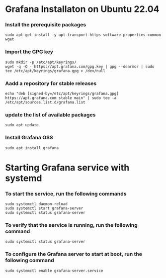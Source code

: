 
# Grafana Installaton on Ubuntu 22.04

### Install the prerequisite packages

    sudo apt-get install -y apt-transport-https software-properties-common wget

### Import the GPG key

    sudo mkdir -p /etc/apt/keyrings/
    wget -q -O - https://apt.grafana.com/gpg.key | gpg --dearmor | sudo tee /etc/apt/keyrings/grafana.gpg > /dev/null

### Aadd a repository for stable releases

    echo "deb [signed-by=/etc/apt/keyrings/grafana.gpg] https://apt.grafana.com stable main" | sudo tee -a /etc/apt/sources.list.d/grafana.list

### update the list of available packages

    sudo apt update

### Install Grafana OSS

    sudo apt install grafana

# Starting Grafana service with systemd

### To start the service, run the following commands

    sudo systemctl daemon-reload
    sudo systemctl start grafana-server
    sudo systemctl status grafana-server

### To verify that the service is running, run the following command

    sudo systemctl status grafana-server

### To configure the Grafana server to start at boot, run the following command
    sudo systemctl enable grafana-server.service

